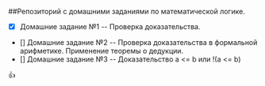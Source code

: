##Репозиторий с домашними заданиями по математической логике. 
- [x] Домашние задание №1 -- Проверка доказательства.
- [] Домашние задание №2 -- Проверка доказательства в формальной арифметике. Применение теоремы о дедукции.
- [] Домашние задание №3 -- Доказательство a <= b или !(a <= b)

:+1:

